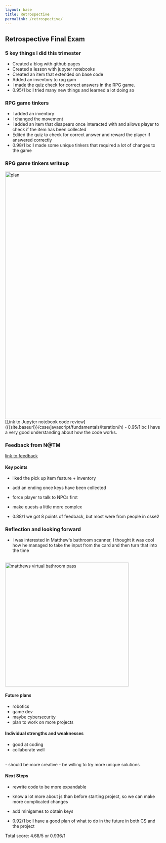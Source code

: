 ```yaml
---
layout: base
title: Retrospective
permalink: /retrospective/
---
```



## Retrospective Final Exam 


### 5 key things I did this trimester
- Created a blog with github pages
- Created a lesson with jupyter notebooks
- Created an item that extended on base code
- Added an inventory to rpg gam
- I made the quiz check for correct answers in the RPG game.
- 0.95/1 bc I tried many new things and learned a lot doing so

### RPG game tinkers
- I added an inventory
- I changed the movement
- I added an item that disapears once interacted with and allows player to check if the item has been collected
- Edited the quiz to check for correct answer and reward the player if answered correctly
- 0.98/1 bc I made some unique tinkers that required a lot of changes to the game

### RPG game tinkers writeup
<img src="{{site.baseurl}}/images/RPGideas/rpgplan.png" alt="plan" style="width: 800px; height: auto;">
<br>
[Link to Jupyter notebook code review]({{site.baseurl}}/csse/javascript/fundamentals/iteration/h)
- 0.95/1 bc I have a very good understanding about how the code works.

### Feedback from N@TM
[link to feedback](https://docs.google.com/spreadsheets/d/1N3RdE7u8FmrMy4YJqBgZ6blaRfVy86lxbnwm_hsW23s/edit?usp=sharing)

#### Key points
- liked the pick up item feature + inventory
- add an ending once keys have been collected
- force player to talk to NPCs first
- make quests a little more complex

- 0.88/1 we got 8 points of feedback, but most were from people in csse2

### Reflection and looking forward
- I was interested in Matthew's bathroom scanner, I thought it was cool how he managed to take the input from the card and then turn that into the time
<br>
<img src="{{site.baseurl}}/images/bathroompass.jpg" alt="matthews virtual bathroom pass" style="width: 400px; height: auto;">

#### Future plans 
- robotics
- game dev
- maybe cybersecurity
- plan to work on more projects

#### Individual strengths and weaknesses
- good at coding
- collaborate well
<br>
- should be more creative
- be willing to try more unique solutions

#### Next Steps
- rewrite code to be more expandable
- know a lot more about js than before starting project, so we can make more complicated changes
- add minigames to obtain keys
 

- 0.92/1 bc I have a good plan of what to do in the future in both CS and the project


Total score: 4.68/5 or 0.936/1






